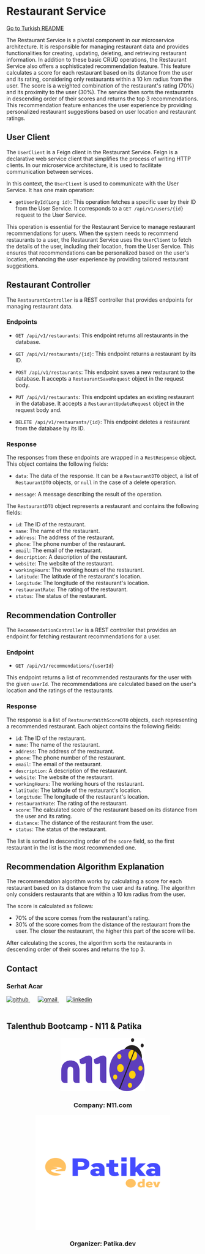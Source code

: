# Restaurant Service

[Go to Turkish README](README_TR.md)

The Restaurant Service is a pivotal component in our microservice architecture. It is responsible for managing restaurant data and provides functionalities for creating, updating, deleting, and retrieving restaurant information. In addition to these basic CRUD operations, the Restaurant Service also offers a sophisticated recommendation feature. This feature calculates a score for each restaurant based on its distance from the user and its rating, considering only restaurants within a 10 km radius from the user. The score is a weighted combination of the restaurant's rating (70%) and its proximity to the user (30%). The service then sorts the restaurants in descending order of their scores and returns the top 3 recommendations. This recommendation feature enhances the user experience by providing personalized restaurant suggestions based on user location and restaurant ratings.

## User Client

The `UserClient` is a Feign client in the Restaurant Service. Feign is a declarative web service client that simplifies the process of writing HTTP clients. In our microservice architecture, it is used to facilitate communication between services.

In this context, the `UserClient` is used to communicate with the User Service. It has one main operation:

- `getUserById(Long id)`: This operation fetches a specific user by their ID from the User Service. It corresponds to a `GET /api/v1/users/{id}` request to the User Service.

This operation is essential for the Restaurant Service to manage restaurant recommendations for users. When the system needs to recommend restaurants to a user, the Restaurant Service uses the `UserClient` to fetch the details of the user, including their location, from the User Service. This ensures that recommendations can be personalized based on the user's location, enhancing the user experience by providing tailored restaurant suggestions.

## Restaurant Controller

The `RestaurantController` is a REST controller that provides endpoints for managing restaurant data.

### Endpoints

- `GET /api/v1/restaurants`: This endpoint returns all restaurants in the database.

- `GET /api/v1/restaurants/{id}`: This endpoint returns a restaurant by its ID. 

- `POST /api/v1/restaurants`: This endpoint saves a new restaurant to the database. It accepts a `RestaurantSaveRequest` object in the request body.

- `PUT /api/v1/restaurants`: This endpoint updates an existing restaurant in the database. It accepts a `RestaurantUpdateRequest` object in the request body and.

- `DELETE /api/v1/restaurants/{id}`: This endpoint deletes a restaurant from the database by its ID.

### Response

The responses from these endpoints are wrapped in a `RestResponse` object. This object contains the following fields:

- `data`: The data of the response. It can be a `RestaurantDTO` object, a list of `RestaurantDTO` objects, or `null` in the case of a delete operation.

- `message`: A message describing the result of the operation.

The `RestaurantDTO` object represents a restaurant and contains the following fields:

- `id`: The ID of the restaurant.
- `name`: The name of the restaurant.
- `address`: The address of the restaurant.
- `phone`: The phone number of the restaurant.
- `email`: The email of the restaurant.
- `description`: A description of the restaurant.
- `website`: The website of the restaurant.
- `workingHours`: The working hours of the restaurant.
- `latitude`: The latitude of the restaurant's location.
- `longitude`: The longitude of the restaurant's location.
- `restaurantRate`: The rating of the restaurant.
- `status`: The status of the restaurant.

## Recommendation Controller

The `RecommendationController` is a REST controller that provides an endpoint for fetching restaurant recommendations for a user.

### Endpoint

- `GET /api/v1/recommendations/{userId}`

This endpoint returns a list of recommended restaurants for the user with the given `userId`. The recommendations are calculated based on the user's location and the ratings of the restaurants.

### Response

The response is a list of `RestaurantWithScoreDTO` objects, each representing a recommended restaurant. Each object contains the following fields:

- `id`: The ID of the restaurant.
- `name`: The name of the restaurant.
- `address`: The address of the restaurant.
- `phone`: The phone number of the restaurant.
- `email`: The email of the restaurant.
- `description`: A description of the restaurant.
- `website`: The website of the restaurant.
- `workingHours`: The working hours of the restaurant.
- `latitude`: The latitude of the restaurant's location.
- `longitude`: The longitude of the restaurant's location.
- `restaurantRate`: The rating of the restaurant.
- `score`: The calculated score of the restaurant based on its distance from the user and its rating.
- `distance`: The distance of the restaurant from the user.
- `status`: The status of the restaurant.

The list is sorted in descending order of the `score` field, so the first restaurant in the list is the most recommended one.

## Recommendation Algorithm Explanation

The recommendation algorithm works by calculating a score for each restaurant based on its distance from the user and its rating. The algorithm only considers restaurants that are within a 10 km radius from the user.

The score is calculated as follows:
- 70% of the score comes from the restaurant's rating.
- 30% of the score comes from the distance of the restaurant from the user. The closer the restaurant, the higher this part of the score will be.

After calculating the scores, the algorithm sorts the restaurants in descending order of their scores and returns the top 3.

## Contact

### Serhat Acar

<a href="https://github.com/sserhatacarr" target="_blank">
<img  src=https://img.shields.io/badge/github-%2324292e.svg?&style=for-the-badge&logo=github&logoColor=white alt=github style="margin-bottom: 20px;" />
</a>
<a href = "mailto:sserhatacarr@gmail.com?subject = Feedback&body = Message">
<img src=https://img.shields.io/badge/send-email-email?&style=for-the-badge&logo=microsoftoutlook&color=CD5C5C alt=gmail style="margin-bottom: 20px; margin-left:20px" />
</a>
<a href="https://linkedin.com/in/sserhatacarr" target="_blank">
<img src=https://img.shields.io/badge/linkedin-%231E77B5.svg?&style=for-the-badge&logo=linkedin&logoColor=white alt=linkedin style="margin-bottom: 20px; margin-left:20px" />
</a>  

## Talenthub Bootcamp - N11 & Patika

<div align="center">
  <a href="https://www.n11.com/">
    <img src="../img/n11-logo.png" alt="Logo" width="220" height="140">
  </a>

<h3 align="center">Company: N11.com</h3>
</div>

<div align="center">
  <a href="https://www.patika.dev/">
    <img src="../img/patika-logo.png" alt="Logo" width="350" height="300">
  </a>
<h3 align="center">Organizer: Patika.dev</h3>   
</div>

